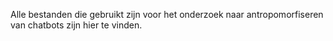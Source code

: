 Alle bestanden die gebruikt zijn voor het onderzoek naar antropomorfiseren van chatbots zijn hier te vinden.
